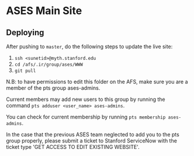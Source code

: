 # ASES Main Site

## Deploying
After pushing to `master`, do the following steps to update the live site:

1. `ssh <sunetid>@myth.stanford.edu`
2. `cd /afs/.ir/group/ases/WWW`
3. `git pull`


N.B: to have permissions to edit this folder on the AFS, make sure you are a member of the pts group ases-admins. 

Current members may add new users to this group by running the command `pts adduser <user_name> ases-admins`. 

You can check for current membership by running `pts membership ases-admins`. 

In the case that the previous ASES team neglected to add you to the pts group properly, please submit a ticket to Stanford ServiceNow with the ticket type 'GET ACCESS TO EDIT EXISTING WEBSITE'.
